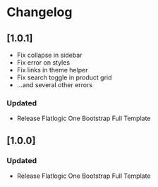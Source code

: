 # Changelog
## [1.0.1]

- Fix collapse in sidebar
- Fix error on styles
- Fix links in theme helper
- Fix search toggle in product grid
- ...and several other errors
### Updated

- Release Flatlogic One Bootstrap Full Template
## [1.0.0]

### Updated

- Release Flatlogic One Bootstrap Full Template
